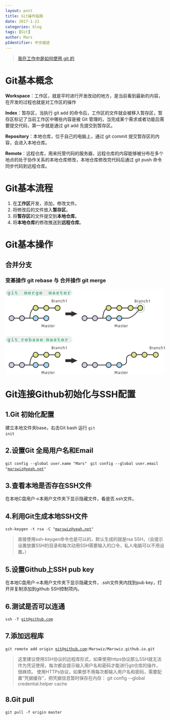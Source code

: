 ```yaml
---
layout: post
title: Git操作指南
date: 2017-1-21
categories: blog
tags: [Git]
author: Mars
pIdentifier: 中文缩进
---
```


> [我在工作中是如何使用 git 的](https://juejin.cn/post/6974184935804534815#heading-2)

# Git基本概念

**Workspace**：工作区，就是平时进行开发改动的地方，是当前看到最新的内容，在开发的过程也就是对工作区的操作

**Index**：暂存区，当执行 git add 的命令后，工作区的文件就会被移入暂存区，暂存区标记了当前工作区中哪些内容是被 Git 管理的，当完成某个需求或者功能后需要提交代码，第一步就是通过 git add 先提交到暂存区。

**Repository**：本地仓库，位于自己的电脑上，通过 git commit 提交暂存区的内容，会进入本地仓库。

**Remote**：远程仓库，用来托管代码的服务器，远程仓库的内容能够被分布在多个地点的处于协作关系的本地仓库修改，本地仓库修改完代码后通过 git push 命令同步代码到远程仓库。

# Git基本流程

1. 在**工作区**开发，添加，修改文件。
2. 将修改后的文件放入**暂存区**。
3. 将**暂存区**的文件提交到**本地仓库**。
4. 将**本地仓库**的修改推送到**远程仓库**。

# Git基本操作

## 合并分支
### 变基操作 git rebase 与 合并操作 git merge

![gitmerge](/assets/posts/38.png)

# Git连接Github初始化与SSH配置
## 1.Git 初始化配置
建立本地文件夹base，右击Git bash 运行
<code class="solo">git init</code> 

## 2.设置Git 全局用户名和Email
<code class="solo">git config --global user.name "Mars" </code>
<code class="solo">git config --global user.email "marswiz@yeah.net"</code>

## 3.查看本地是否存在SSH文件
在本地C盘用户&rarr;本用户文件夹下显示隐藏文件，看是否.ssh文件。

## 4.利用Git生成本地SSH文件
<code class="solo">ssh-keygen -t rsa -C "marswiz@yeah.net"</code>

> 直接使用ssh-keygen命令也是可以的，默认生成的就是rsa SSH，（会提示设置放置SSH的目录和每次动用SSH需要输入的口令，私人电脑可以不用设置。）

## 5.设置Github上SSH pub key
在本地C盘用户&rarr;本用户文件夹下显示隐藏文件，.ssh文件夹内找到pub key，打开并复制添加到github SSH控制项内。

## 6.测试是否可以连通
<code class="solo">ssh -T git@github.com </code>

## 7.添加远程库
<code class="solo">git remote add origin git@github.com:Marswiz/Marswiz.github.io.git </code>

> 这里建议使用SSH协议的远程库形式，如果使用https协议那么SSH就无法作为凭证使用，每次都会提示输入用户名和密码才能进行git仓库的操作，很麻烦。
使用HTTPs协议，如果想不用每次都输入用户名和密码，需要配置“凭据缓存”，把凭据信息暂时保存在内存： git config --global credential.helper cache

## 8.Git pull
<code class="solo">git pull -f origin master</code>
